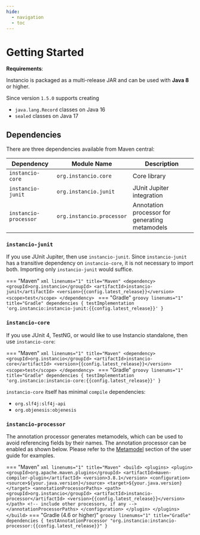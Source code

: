 ```yaml
---
hide:
  - navigation
  - toc
---
```


# Getting Started

**Requirements**:

Instancio is packaged as a multi-release JAR and can be used with **Java 8** or higher.

Since version `1.5.0` supports creating

- `java.lang.Record` classes on Java 16
- `sealed` classes on Java 17

## Dependencies

There are three dependencies available from Maven central:


| Dependency            | Module Name               | Description |
| --------------------- | ------------------------- |------------ |
| `instancio-core`      | `org.instancio.core`      | Core library |
| `instancio-junit`     | `org.instancio.junit`     | JUnit Jupiter integration |
| `instancio-processor` | `org.instancio.processor` | Annotation processor for generating metamodels |


### **`instancio-junit`**

If you use JUnit Jupiter, then use `instancio-junit`.
Since `instancio-junit` has a transitive dependency on `instancio-core`, it is not necessary to import both.
Importing only `instancio-junit` would suffice.


=== "Maven"
    ```xml linenums="1" title="Maven"
    <dependency>
        <groupId>org.instancio</groupId>
        <artifactId>instancio-junit</artifactId>
        <version>{{config.latest_release}}</version>
        <scope>test</scope>
    </dependency>
    ```
=== "Gradle"
    ```groovy linenums="1" title="Gradle"
    dependencies {
        testImplementation 'org.instancio:instancio-junit:{{config.latest_release}}'
    }
    ```

### **`instancio-core`**

If you use JUnit 4, TestNG, or would like to use Instancio standalone, then use `instancio-core`:

=== "Maven"
    ```xml linenums="1" title="Maven"
    <dependency>
        <groupId>org.instancio</groupId>
        <artifactId>instancio-core</artifactId>
        <version>{{config.latest_release}}</version>
        <scope>test</scope>
    </dependency>
    ```
=== "Gradle"
    ```groovy linenums="1" title="Gradle"
    dependencies {
        testImplementation 'org.instancio:instancio-core:{{config.latest_release}}'
    }
    ```

`instancio-core` itself has minimal `compile` dependencies:

- `org.slf4j:slf4j-api`
- `org.objenesis:objenesis`

### **`instancio-processor`**

The annotation processor generates metamodels, which can be used to avoid referencing fields by their names. The annotation processor can be enabled as shown below. Please refer to the [Metamodel](user-guide.md#metamodel) section of the user guide for examples.

=== "Maven"
    ``` xml linenums="1" title="Maven"
    <build>
        <plugins>
            <plugin>
                <groupId>org.apache.maven.plugins</groupId>
                <artifactId>maven-compiler-plugin</artifactId>
                <version>3.8.1</version>
                <configuration>
                    <source>${your.java.version}</source>
                    <target>${your.java.version}</target>
                    <annotationProcessorPaths>
                        <path>
                            <groupId>org.instancio</groupId>
                            <artifactId>instancio-processor</artifactId>
                            <version>{{config.latest_release}}</version>
                        </path>
                        <!-- include other processors, if any -->
                    </annotationProcessorPaths>
                </configuration>
            </plugin>
        </plugins>
    </build>
    ```
=== "Gradle (4.6 or higher)"
    ``` groovy linenums="1" title="Gradle"
    dependencies {
        testAnnotationProcessor "org.instancio:instancio-processor:{{config.latest_release}}"
    }
    ```
